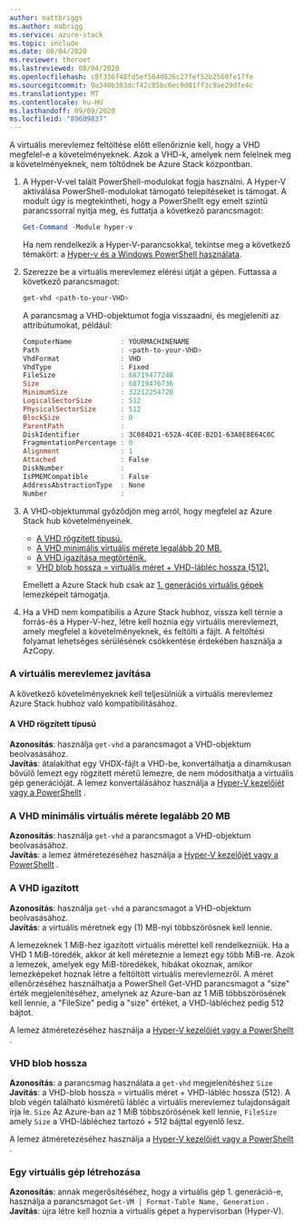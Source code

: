 ```yaml
---
author: mattbriggs
ms.author: mabrigg
ms.service: azure-stack
ms.topic: include
ms.date: 08/04/2020
ms.reviewer: thoroet
ms.lastreviewed: 08/04/2020
ms.openlocfilehash: c8f336f48fd5ef584d826c27fef52b2560fe17fe
ms.sourcegitcommit: 9a340b383dcf42c85bc6ec0d01ff3c9ae29dfe4c
ms.translationtype: MT
ms.contentlocale: hu-HU
ms.lasthandoff: 09/09/2020
ms.locfileid: "89609837"
---
```

A virtuális merevlemez feltöltése előtt ellenőriznie kell, hogy a VHD megfelel-e a követelményeknek. Azok a VHD-k, amelyek nem felelnek meg a követelményeknek, nem töltődnek be Azure Stack központban.

1. A Hyper-V-vel talált PowerShell-modulokat fogja használni. A Hyper-V aktiválása PowerShell-modulokat támogató telepítéseket is támogat. A modult úgy is megtekintheti, hogy a PowerShellt egy emelt szintű parancssorral nyitja meg, és futtatja a következő parancsmagot:

    ```powershell  
    Get-Command -Module hyper-v
    ```

    Ha nem rendelkezik a Hyper-V-parancsokkal, tekintse meg a következő témakört: a [Hyper-v és a Windows PowerShell használata](https://docs.microsoft.com/virtualization/hyper-v-on-windows/quick-start/try-hyper-v-powershell). 

2. Szerezze be a virtuális merevlemez elérési útját a gépen. Futtassa a következő parancsmagot:

    ```powershell  
    get-vhd <path-to-your-VHD>
    ```

    A parancsmag a VHD-objektumot fogja visszaadni, és megjeleníti az attribútumokat, például:
    
    ```powershell  
    ComputerName            : YOURMACHINENAME
    Path                    : <path-to-your-VHD>
    VhdFormat               : VHD
    VhdType                 : Fixed
    FileSize                : 68719477248
    Size                    : 68719476736
    MinimumSize             : 32212254720
    LogicalSectorSize       : 512
    PhysicalSectorSize      : 512
    BlockSize               : 0
    ParentPath              :
    DiskIdentifier          : 3C084D21-652A-4C0E-B2D1-63A8E8E64C0C
    FragmentationPercentage : 0
    Alignment               : 1
    Attached                : False
    DiskNumber              :
    IsPMEMCompatible        : False
    AddressAbstractionType  : None
    Number                  :
    ```

3. A VHD-objektummal győződjön meg arról, hogy megfelel az Azure Stack hub követelményeinek.
    - [A VHD rögzített típusú.](#vhd-is-of-fixed-type)
    - [A VHD minimális virtuális mérete legalább 20 MB.](#vhd-has-minimum-virtual-size-of-at-least-20-mb)
    - [A VHD igazítása megtörténik.](#vhd-is-aligned)
    - [VHD blob hossza = virtuális méret + VHD-lábléc hossza (512).](#vhd-blob-length) 
    
    Emellett a Azure Stack hub csak az [1. generációs virtuális gépek](#generation-one-vms) lemezképeit támogatja.

4. Ha a VHD nem kompatibilis a Azure Stack hubhoz, vissza kell térnie a forrás-és a Hyper-V-hez, létre kell hoznia egy virtuális merevlemezt, amely megfelel a követelményeknek, és feltölti a fájlt. A feltöltési folyamat lehetséges sérülésének csökkentése érdekében használja a AzCopy.

### <a name="how-to-fix-your-vhd"></a>A virtuális merevlemez javítása

A következő követelményeknek kell teljesülniük a virtuális merevlemez Azure Stack hubhoz való kompatibilitásához.

#### <a name="vhd-is-of-fixed-type"></a>A VHD rögzített típusú
**Azonosítás**: használja `get-vhd` a parancsmagot a VHD-objektum beolvasásához.  
**Javítás**: átalakíthat egy VHDX-fájlt a VHD-be, konvertálhatja a dinamikusan bővülő lemezt egy rögzített méretű lemezre, de nem módosíthatja a virtuális gép generációját.
A lemez konvertálásához használja a [Hyper-V kezelőjét vagy a PowerShellt](/azure/virtual-machines/windows/prepare-for-upload-vhd-image#use-hyper-v-manager-to-convert-the-disk) .

### <a name="vhd-has-minimum-virtual-size-of-at-least-20-mb"></a>A VHD minimális virtuális mérete legalább 20 MB
**Azonosítás**: használja `get-vhd` a parancsmagot a VHD-objektum beolvasásához.  
**Javítás**: a lemez átméretezéséhez használja a [Hyper-V kezelőjét vagy a PowerShellt](/azure/virtual-machines/windows/prepare-for-upload-vhd-image#use-hyper-v-manager-to-resize-the-disk) . 

### <a name="vhd-is-aligned"></a>A VHD igazított
**Azonosítás**: használja `get-vhd` a parancsmagot a VHD-objektum beolvasásához.  
**Javítás**: a virtuális méretnek egy (1) MB-nyi többszörösnek kell lennie. 

A lemezeknek 1 MiB-hez igazított virtuális mérettel kell rendelkezniük. Ha a VHD 1 MiB-töredék, akkor át kell méreteznie a lemezt egy több MiB-re. Azok a lemezek, amelyek egy MiB-töredékek, hibákat okoznak, amikor lemezképeket hoznak létre a feltöltött virtuális merevlemezről. A méret ellenőrzéséhez használhatja a PowerShell Get-VHD parancsmagot a "size" érték megjelenítéséhez, amelynek az Azure-ban az 1 MiB többszörösének kell lennie, a "FileSize" pedig a "size" értéket, a VHD-lábléchez pedig 512 bájtot.

A lemez átméretezéséhez használja a [Hyper-V kezelőjét vagy a PowerShellt](/azure/virtual-machines/windows/prepare-for-upload-vhd-image#use-hyper-v-manager-to-resize-the-disk) . 


### <a name="vhd-blob-length"></a>VHD blob hossza
**Azonosítás**: a parancsmag használata a `get-vhd` megjelenítéshez `Size`   
**Javítás**: a VHD-blob hossza = virtuális méret + VHD-lábléc hossza (512). A blob végén található kisméretű lábléc a virtuális merevlemez tulajdonságait írja le. `Size` Az Azure-ban az 1 MiB többszörösének kell lennie, `FileSize` amely `Size` a VHD-lábléchez tartozó + 512 bájttal egyenlő lesz.

A lemez átméretezéséhez használja a [Hyper-V kezelőjét vagy a PowerShellt](/azure/virtual-machines/windows/prepare-for-upload-vhd-image#use-hyper-v-manager-to-resize-the-disk) . 

### <a name="generation-one-vms"></a>Egy virtuális gép létrehozása
**Azonosítás**: annak megerősítéséhez, hogy a virtuális gép 1. generáció-e, használja a parancsmagot `Get-VM | Format-Table Name, Generation` .  
**Javítás**: újra létre kell hoznia a virtuális gépet a hypervisorban (Hyper-V).